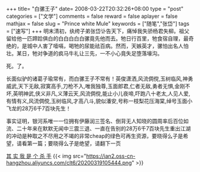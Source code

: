 +++
title= "白骡王子"
date= 2008-03-22T20:32:26+08:00
type = "post"
categories = ["文学"]
comments = false
reward = false
aplayer = false
mathjax = false
slug = "Prince white Mule"
keywords = ["随笔","张岱"]
tags = ["速写"]
+++
明末清初，纨绔子弟张岱讣告天下，痛悼我失骄杨君失柳。祖父留给他一匹蹄跲俱白的白白白白白骡竟先他而去。牠日行百里，牠食宿自理，最奇绝的，是城中人害了噎嗝，喝牠的尿能祛百病。然而，天嫉英才，骡怕出名人怕壮。某日，牠对争道的疯马牛礼让三先，一不小心竟失足堕落壕沟。

死。了。
<!--more-->
长面似驴的诸葛子瑜常有，而白骡王子不常有！英俊潇洒,风流倜傥,玉树临风,神勇威武,天下无敌,寂寞高手,刀枪不入,唯我独尊,玉面郎君,仁者无敌,勇者无惧,金刚不坏,英明神武,侠义非凡,义薄云天,风流倜傥,能止小儿夜啼,吓跑八十老太,人见人爱,有情有义,风流倜傥,玉树临风,才高八斗,貌似潘安,号称一枝梨花压海棠,绰号玉面小飞龙的28万6千7百块先生！

事实证明，银河系唯一一位拥有伊藤润三签名、倒背无人知晓的圆周率后百位如流、二十年来在默默无闻中三震三退、一直在告别的28万6千7百块先生重出江湖的冲动是种取之不尽用之不竭的非常cheap的绿色可再生资源，要晓得么子是希望，请看第一篇；要晓得么子是绝望，请翻下一页

[其           实          我          是          个          杀          手](http://daleka.blogbus.com/)
{{< img src="https://ian2.oss-cn-hangzhou.aliyuncs.com/clt6/20200319105444.png" >}}
